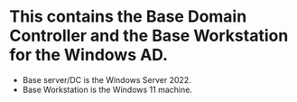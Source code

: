 # This contains the Base Domain Controller and the Base Workstation for the Windows AD.
* Base server/DC is the Windows Server 2022.
* Base Workstation is the Windows 11 machine.